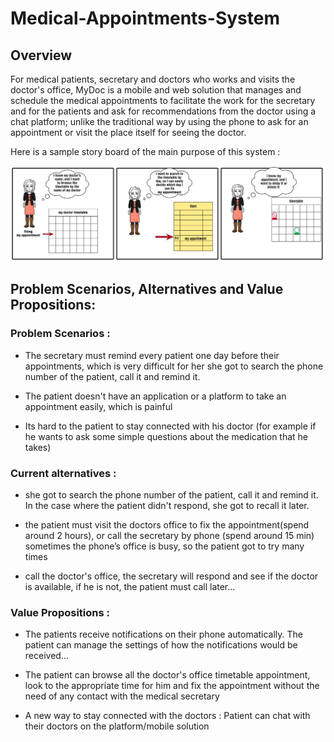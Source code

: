 # Medical-Appointments-System


## Overview

For medical patients, secretary and doctors who works and visits the doctor's office, MyDoc is a
mobile and web solution that manages and schedule the medical appointments to facilitate the work for the
secretary and for the patients and ask for recommendations from the doctor using a chat platform;
unlike the traditional way by using the phone to ask for an appointment or visit the place itself for
seeing the doctor.

Here is a sample story board of the main purpose of this system : 

![](Images/storyBoard.png)


##  Problem Scenarios, Alternatives and Value Propositions: 

### Problem Scenarios : 

- The secretary must remind
every patient one day before
their appointments, which is
very difficult for her she got to search the phone
number of the patient, call it
and remind it.

- The patient doesn't have an
application or a platform to
take an appointment easily,
which is painful


- Its hard to the patient to stay
connected with his doctor (for
example if he wants to ask
some simple questions about
the medication that he takes)



### Current alternatives : 

- she got to search the phone
number of the patient, call it
and remind it.
In the case where the patient
didn't respond, she got to recall
it later.

- the patient must visit the
doctors office to fix the
appointment(spend around 2
hours), or call the secretary by
phone (spend around 15 min)
sometimes the phone’s office is
busy, so the patient got to try
many times

- call the doctor's office, the
secretary will respond and see
if the doctor is available, if he is
not, the patient must call later... 


### Value Propositions : 
- The patients receive
notifications on their phone
automatically.
The patient can manage the
settings of how the
notifications would be
received...

- The patient can browse all the
doctor's office timetable
appointment, look to the
appropriate time for him and fix
the appointment without the
need of any contact with the
medical secretary

- A new way to stay connected
with the doctors :
Patient can chat with their
doctors on the
platform/mobile solution





